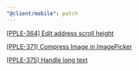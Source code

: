 ```yaml
---
"@client/mobile": patch
---
```


[[PPLE-364] Edit address scroll height](https://linear.app/snts/issue/PPLE-364/edit-address-scroll-height)

[[PPLE-371] Compress Image in ImagePicker](https://linear.app/snts/issue/PPLE-371/improve-compress-image-in-imagepicker)

[[PPLE-375] Handle long text](https://linear.app/snts/issue/PPLE-375/improve-handle-long-text)

